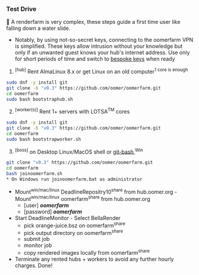 ### Test Drive

 📘 A renderfarm is very complex, these steps guide a first time user like falling down a water slide. 

- Notably, by using not-so-secret keys, connecting to the oomerfarm VPN is simplified. These keys allow intrusion without your knowledge but only if an unwanted guest knows your hub's internet address. Use only for short periods of time and switch to [bespoke keys](BespokeRenderfarm.md) when ready

1. <sup>[hub]</sup> Rent AlmaLinux 8.x or get Linux on an old computer<sup>1 core is enough</sup>

```sh
sudo dnf -y install git
git clone -b "v0.3" https://github.com/oomer/oomerfarm.git
cd oomerfarm 
sudo bash bootstraphub.sh
```
2. <sup>[worker(s)]</sup> Rent 1+ servers with LOTSA<sup>TM</sup> cores

```sh
sudo dnf -y install git
git clone -b "v0.3" https://github.com/oomer/oomerfarm.git
cd oomerfarm 
sudo bash bootstrapworker.sh
```

3. <sup>[boss]</sup> on Desktop Linux/MacOS shell or [ git-bash ]( https://git-scm.com )<sup>Win</sup>
```sh
git clone "v0.3" https://github.com/oomer/oomerfarm.git
cd oomerfarm 
bash joinoomerfarm.sh
* On Windows run joinoomerfarm.bat as administrator
```

   - Mount<sup>win/mac/linux</sup> DeadlineRepositry10<sup>share</sup> from hub.oomer.org
    - Mount<sup>win/mac/linux</sup> oomerfarm<sup>share</sup> from hub.oomer.org
        - [user] ***oomerfarm***
        - [password] ***oomerfarm***
   - Start DeadlineMonitor
    - Select BellaRender 
        - pick orange-juice.bsz on oomerfarm<sup>share</sup>
        - pick output directory on oomerfarm<sup>share</sup>
        - submit job
        - monitor job
        - copy rendered images locally from oomerfarm<sup>share</sup>
- Terminate any rented hubs + workers to avoid any further hourly charges. Done!
